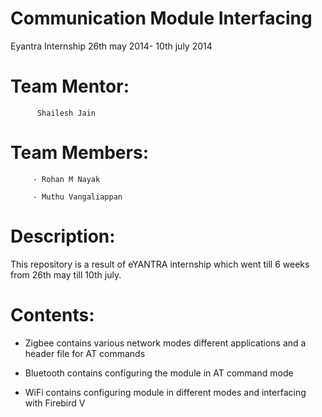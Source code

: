 Communication Module Interfacing
==========================================

Eyantra Internship 26th may 2014- 10th july 2014

Team Mentor:
=============

	      Shailesh Jain

Team Members: 
=============

	     - Rohan M Nayak

	     - Muthu Vangaliappan

Description: 
=============

This repository is a result of eYANTRA internship which went till 6 weeks from 26th may till 10th july.


Contents:
=============

 - Zigbee contains various network modes different applications and a header file for AT commands

 -  Bluetooth contains configuring the module in AT command mode

 -  WiFi contains configuring module in different modes and interfacing with Firebird V